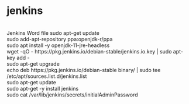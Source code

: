 # jenkins<br/>	  
<br/>	      
Jenkins Word file
sudo apt-get update<br/>	
sudo add-apt-repository ppa:openjdk-r/ppa<br/>
sudo apt install -y openjdk-11-jre-headless<br/>
wget -qO - https://pkg.jenkins.io/debian-stable/jenkins.io.key | sudo apt-key add - <br/>	
sudo apt-get upgrade<br/>	   
echo deb https://pkg.jenkins.io/debian-stable binary/ | sudo tee /etc/apt/sources.list.d/jenkins.list<br/>	
sudo apt-get update<br/>
sudo apt-get -y install jenkins<br/>
sudo cat /var/lib/jenkins/secrets/initialAdminPassword
